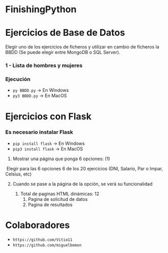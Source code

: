 # FinishingPython

# Ejercicios de Base de Datos

Elegir uno de los ejercicios de ficheros y utilizar en cambio de ficheros la BBDD (Se puede elegir entre MongoDB o SQL Server).

### 1 - Lista de hombres y mujeres

### Ejecución

 - ```py BBDD.py```  -> En Windows
 - ```py3 BBDD.py``` -> En MacOS
 
# Ejercicios con Flask

### Es necesario instalar Flask

 - ```pip install flask``` -> En Windows
 - ```pip3 install flask``` -> En MacOS

1) Mostrar una página que ponga 6 opciones: (1)

​		Elegir para las 6 opciones 6 de los 20 ejercicios (DNI, Salario, Par o Impar, Celsius, etc)

2) Cuando se pase a la página de la opción, se verá su funcionalidad

   1) Total de paginas HTML dinámicas: 12
      1) Pagina de solicitud de datos
      2) Pagina de resultados

# Colaboradores
 - ```https://github.com/Vitio11```
 - ```https://github.com/miguelbemon```

